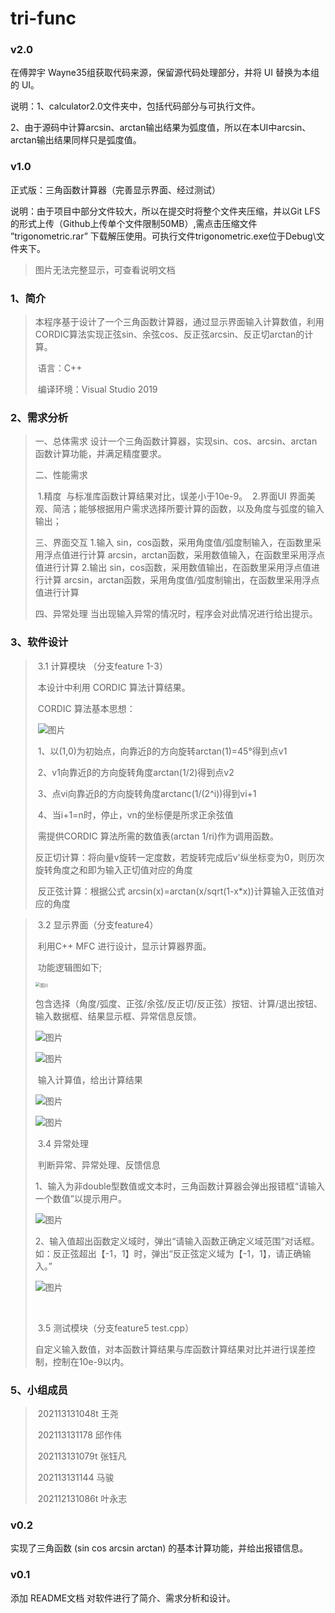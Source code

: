 # tri-func

### v2.0

在傅羿宇 Wayne35组获取代码来源，保留源代码处理部分，并将 UI 替换为本组的 UI。

说明：1、calculator2.0文件夹中，包括代码部分与可执行文件。

​			2、由于源码中计算arcsin、arctan输出结果为弧度值，所以在本UI中arcsin、arctan输出结果同样只是弧度值。

### v1.0

正式版：三角函数计算器（完善显示界面、经过测试）

说明：由于项目中部分文件较大，所以在提交时将整个文件夹压缩，并以Git LFS的形式上传（Github上传单个文件限制50MB）,需点击压缩文件 ”trigonometric.rar” 下载解压使用。可执行文件trigonometric.exe位于Debug\文件夹下。

> 图片无法完整显示，可查看说明文档

###  1、简介 

> ​      本程序基于设计了一个三角函数计算器，通过显示界面输入计算数值，利用CORDIC算法实现正弦sin、余弦cos、反正弦arcsin、反正切arctan的计算。 
>
> ​      语言：C++
>
> ​      编译环境：Visual Studio 2019

### 2、需求分析

> 一、总体需求
> 		设计一个三角函数计算器，实现sin、cos、arcsin、arctan函数计算功能，并满足精度要求。
>
> 二、性能需求
>
> ​		1.精度
> ​		   与标准库函数计算结果对比，误差小于10e-9。
> ​		2.界面UI
> ​		   界面美观、简洁；能够根据用户需求选择所要计算的函数，以及角度与弧度的输入输出；
>
> 三、界面交互
> 		1.输入
> 		sin，cos函数，采用角度值/弧度制输入，在函数里采用浮点值进行计算
> 		arcsin，arctan函数，采用数值输入，在函数里采用浮点值进行计算
> 		2.输出
> 		sin，cos函数，采用数值输出，在函数里采用浮点值进行计算
> 		arcsin，arctan函数，采用角度值/弧度制输出，在函数里采用浮点值进行计算
>
> 四、异常处理
> 		当出现输入异常的情况时，程序会对此情况进行给出提示。
>
> 

### 3、软件设计       

>​			3.1 计算模块  （分支feature 1-3）
>
>​			本设计中利用 CORDIC 算法计算结果。
>
>​			CORDIC 算法基本思想：
>
>​            ![图片](E:\智能交通\研一下课程\图\QQ截图20220424150339.png)
>
>
>
>​		1、以(1,0)为初始点，向靠近β的方向旋转arctan(1)=45°得到点v1
>
>​		2、v1向靠近β的方向旋转角度arctan(1/2)得到点v2
>
>​		3、点vi向靠近β的方向旋转角度arctanc(1/(2^i))得到vi+1
>
>​		4、当i+1=n时，停止，vn的坐标便是所求正余弦值
>
>​        需提供CORDIC 算法所需的数值表(arctan 1/ri)作为调用函数。
>
>​		反正切计算：将向量v旋转一定度数，若旋转完成后v'纵坐标变为0，则历次旋转角度之和即为输入正切值对应的角度
>
>​		反正弦计算：根据公式 arcsin(x)=arctan(x/sqrt(1-x*x))计算输入正弦值对应的角度
>
>

>​     3.2 显示界面（分支feature4）
>
>​            利用C++ MFC 进行设计，显示计算器界面。
>
>​			功能逻辑图如下;
>
><img src="E:\智能交通\研一下课程\图\5.png" alt="图片" style="zoom:48%;" />
>
>​            包含选择（角度/弧度、正弦/余弦/反正切/反正弦）按钮、计算/退出按钮、输入数据框、结果显示框、异常信息反馈。
>
>![图片](E:\智能交通\研一下课程\图\1.png)
>
>
>
>![图片](E:\智能交通\研一下课程\图\2.png)
>
>​		输入计算值，给出计算结果
>
>![图片](E:\智能交通\研一下课程\图\6.png)
>
>![图片](E:\智能交通\研一下课程\图\7.png)
>
>​     3.4 异常处理
>
>​            判断异常、异常处理、反馈信息
>
>​            1、输入为非double型数值或文本时，三角函数计算器会弹出报错框“请输入一个数值”以提示用户。
>
>![图片](E:\智能交通\研一下课程\图\4.png)
>
>​            2、输入值超出函数定义域时，弹出“请输入函数正确定义域范围”对话框。如：反正弦超出【-1，1】时，弹出“反正弦定义域为【-1，1】，请正确输入。”
>
>![图片](E:\智能交通\研一下课程\图\3.png)
>
>​      
>
>​	   3.5 测试模块（分支feature5  test.cpp）
>
>​       自定义输入数值，对本函数计算结果与库函数计算结果对比并进行误差控制，控制在10e-9以内。



### 5、小组成员

> ​			202113131048t 王尧
>
> ​			202113131178  邱作伟  
>
> ​			202113131079t 张钰凡 
>
> ​			202113131144   马骏 
>
> ​			202112131086t 叶永志

### v0.2

实现了三角函数 (sin cos arcsin arctan) 的基本计算功能，并给出报错信息。

### v0.1 

添加 README文档 对软件进行了简介、需求分析和设计。

